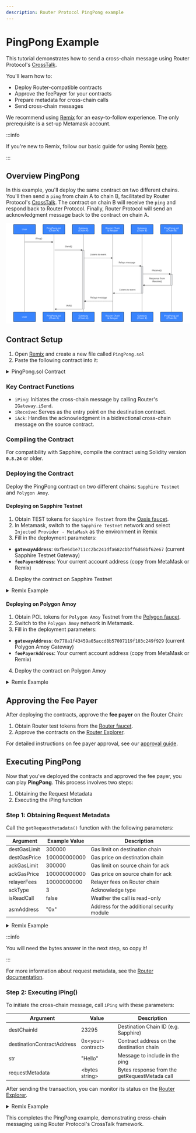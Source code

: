 ```yaml
---
description: Router Protocol PingPong example
---
```


# PingPong Example

This tutorial demonstrates how to send a cross-chain message using Router
Protocol's [CrossTalk].

You'll learn how to:

 - Deploy Router-compatible contracts
 - Approve the feePayer for your contracts
 - Prepare metadata for cross-chain calls
 - Send cross-chain messages

We recommend using [Remix] for an easy-to-follow experience.
The only prerequisite is a set-up Metamask account.

:::info

If you're new to Remix, follow our basic guide for using Remix
[here][dapp-remix].

[dapp-remix]: /dapp/emerald/writing-dapps-on-emerald#create-dapp-on-emerald-with-remix---ethereum-ide

:::


## Overview PingPong

In this example, you'll deploy the same contract on two different chains.
You'll then send a `ping` from chain A to chain B, facilitated by Router
Protocol's [CrossTalk]. The contract on chain B will receive the `ping` and
respond back to Router Protocol. Finally, Router Protocol will send an
acknowledgment message back to the contract on chain A.

![PingPong Flow](../../diagrams/opl-router-pingpong-flow.mmd.svg)

[CrossTalk]: https://docs.routerprotocol.com/develop/message-transfer-via-crosstalk

## Contract Setup

1. Open [Remix] and create a new file called `PingPong.sol`
2. Paste the following contract into it:

 <details>
        <summary> PingPong.sol Contract </summary>

        ```solidity title="PingPong.sol" showLineNumbers
        //SPDX-License-Identifier: UNLICENSED
        pragma solidity >=0.8.0 <0.9.0;

        import "@routerprotocol/evm-gateway-contracts/contracts/IGateway.sol";

        /// @title PingPong
        /// @author Yashika Goyal
        /// @notice This is a cross-chain ping pong smart contract to demonstrate how one can
        /// utilise Router CrossTalk for cross-chain transactions.
        contract PingPong {
            address public owner;
            uint64 public currentRequestId;

            // srcChainId + requestId => pingFromSource
            mapping(string => mapping(uint64 => string)) public pingFromSource;
            // requestId => ackMessage
            mapping(uint64 => string) public ackFromDestination;

            // instance of the Router's gateway contract
            IGateway public gatewayContract;

            // custom error so that we can emit a custom error message
            error CustomError(string message);

            // event we will emit while sending a ping to destination chain
            event PingFromSource(
                string indexed srcChainId,
                uint64 indexed requestId,
                string message
            );
            event NewPing(uint64 indexed requestId);

            // events we will emit while handling acknowledgement
            event ExecutionStatus(uint256 indexed eventIdentifier, bool isSuccess);
            event AckFromDestination(uint64 indexed requestId, string ackMessage);

            constructor(address payable gatewayAddress, string memory feePayerAddress) {
                owner = msg.sender;

                gatewayContract = IGateway(gatewayAddress);

                gatewayContract.setDappMetadata(feePayerAddress);
            }

            /// @notice function to set the fee payer address on Router Chain.
            /// @param feePayerAddress address of the fee payer on Router Chain.
            function setDappMetadata(string memory feePayerAddress) external {
                require(msg.sender == owner, "only owner");
                gatewayContract.setDappMetadata(feePayerAddress);
            }

            /// @notice function to set the Router Gateway Contract.
            /// @param gateway address of the gateway contract.
            function setGateway(address gateway) external {
                require(msg.sender == owner, "only owner");
                gatewayContract = IGateway(gateway);
            }

            /// @notice function to generate a cross-chain request to ping a destination chain contract.
            /// @param destChainId chain ID of the destination chain in string.
            /// @param destinationContractAddress contract address of the contract that will handle this
            /// @param str string to be pinged to destination
            /// @param requestMetadata abi-encoded metadata according to source and destination chains
            function iPing(
                string calldata destChainId,
                string calldata destinationContractAddress,
                string calldata str,
                bytes calldata requestMetadata
            ) public payable {
                currentRequestId++;

                bytes memory packet = abi.encode(currentRequestId, str);
                bytes memory requestPacket = abi.encode(destinationContractAddress, packet);
                gatewayContract.iSend{ value: msg.value }(
                1,
                0,
                string(""),
                destChainId,
                requestMetadata,
                requestPacket
                );
                emit NewPing(currentRequestId);
            }

            /// @notice function to get the request metadata to be used while initiating cross-chain request
            /// @return requestMetadata abi-encoded metadata according to source and destination chains
            function getRequestMetadata(
                uint64 destGasLimit,
                uint64 destGasPrice,
                uint64 ackGasLimit,
                uint64 ackGasPrice,
                uint128 relayerFees,
                uint8 ackType,
                bool isReadCall,
                string memory asmAddress
            ) public pure returns (bytes memory) {
                bytes memory requestMetadata = abi.encodePacked(
                destGasLimit,
                destGasPrice,
                ackGasLimit,
                ackGasPrice,
                relayerFees,
                ackType,
                isReadCall,
                asmAddress
                );
                return requestMetadata;
            }

            /// @notice function to handle the cross-chain request received from some other chain.
            /// @param packet the payload sent by the source chain contract when the request was created.
            /// @param srcChainId chain ID of the source chain in string.
            function iReceive(
                string memory, //requestSender,
                bytes memory packet,
                string memory srcChainId
            ) external returns (uint64, string memory) {
                require(msg.sender == address(gatewayContract), "only gateway");
                (uint64 requestId, string memory sampleStr) = abi.decode(
                packet,
                (uint64, string)
                );
                if (
                keccak256(abi.encodePacked(sampleStr)) == keccak256(abi.encodePacked(""))
                ) {
                revert CustomError("String should not be empty");
                }
                pingFromSource[srcChainId][requestId] = sampleStr;

                emit PingFromSource(srcChainId, requestId, sampleStr);

                return (requestId, sampleStr);
            }

            /// @notice function to handle the acknowledgement received from the destination chain
            /// back on the source chain.
            /// @param requestIdentifier event nonce which is received when we create a cross-chain request
            /// We can use it to keep a mapping of which nonces have been executed and which did not.
            /// @param execFlag a boolean value suggesting whether the call was successfully
            /// executed on the destination chain.
            /// @param execData returning the data returned from the handleRequestFromSource
            /// function of the destination chain.
            function iAck(
                uint256 requestIdentifier,
                bool execFlag,
                bytes memory execData
            ) external {
                (uint64 requestId, string memory ackMessage) = abi.decode(
                execData,
                (uint64, string)
                );

                ackFromDestination[requestId] = ackMessage;

                emit ExecutionStatus(requestIdentifier, execFlag);
                emit AckFromDestination(requestId, ackMessage);
            }
        }
        ```
  </details>

### Key Contract Functions

- `iPing`: Initiates the cross-chain message by calling Router's
  `IGateway.iSend`.
- `iReceive`: Serves as the entry point on the destination contract.
- `iAck`: Handles the acknowledgment in a bidirectional cross-chain message on
  the source contract.

### Compiling the Contract

For compatibility with Sapphire, compile the contract using Solidity version
**`0.8.24`** or older.

### Deploying the Contract

Deploy the PingPong contract on two different chains: `Sapphire Testnet` and
`Polygon Amoy`.

#### Deploying on Sapphire Testnet

1. Obtain TEST tokens for `Sapphire Testnet` from the [Oasis faucet].
2. In Metamask, switch to the `Sapphire Testnet` network and select
   `Injected Provider - MetaMask` as the environment in Remix
3. Fill in the deployment parameters:

- **`gatewayAddress`**: `0xfbe6d1e711cc2bc241dfa682cbbff6d68bf62e67`
  (current Sapphire Testnet Gateway)
- **`feePayerAddress`**: Your current account address
  (copy from MetaMask or Remix)
  
4. Deploy the contract on Sapphire Testnet

<details>
  <summary> Remix Example </summary>

![Deploy Sapphire](../../images/opl/router-deploy-pingpong-sapphire.png)
</details>

[Oasis Faucet]: https://faucet.testnet.oasis.io/

#### Deploying on Polygon Amoy

1. Obtain POL tokens for `Polygon Amoy` Testnet from the [Polygon faucet].
2. Switch to the `Polygon Amoy` network in Metamask.
3. Fill in the deployment parameters:

- **`gatewayAddress`**: `0x778a1f43459a05accd8b57007119f103c249f929`
  (current Polygon Amoy Gateway)
- **`feePayerAddress`**: Your current account address
  (copy from MetaMask or Remix)

4. Deploy the contract on Polygon Amoy

<details>
  <summary> Remix Example </summary>

![Deploy Polygon Amoy](../../images/opl/router-deploy-pingpong-amoy.png)
</details>

[Polygon Faucet]: https://faucet.polygon.technology/

## Approving the Fee Payer

After deploying the contracts, approve the **fee payer** on the Router Chain:

1. Obtain Router test tokens from the [Router faucet].
2. Approve the contracts on the [Router Explorer][feepayer].

For detailed instructions on fee payer approval, see our [approval guide].

[Router faucet]: https://faucet.routerprotocol.com/
[feepayer]: https://testnet.routerscan.io/feePayer
[approval guide]: /dapp/opl/router-protocol/approve

## Executing PingPong

Now that you've deployed the contracts and approved the fee payer, you can play
**PingPong**. This process involves two steps:

1. Obtaining the Request Metadata
2. Executing the iPing function

### Step 1: Obtaining Request Metadata

Call the `getRequestMetadata()` function with the following parameters:

| Argument     | Example Value | Description                                |
| ------------ | ------------- | ------------------------------------------ |
| destGasLimit | 300000        | Gas limit on destination chain             |
| destGasPrice | 100000000000  | Gas price on destination chain             |
| ackGasLimit  | 300000        | Gas limit on source chain for ack          |
| ackGasPrice  | 100000000000  | Gas price on source chain for ack          |
| relayerFees  | 10000000000   | Relayer fees on Router chain               |
| ackType      | 3             | Acknowledge type                           |
| isReadCall   | false         | Weather the call is read-only              |
| asmAddress   | "0x"          | Address for the additional security module |

<details>
  <summary> Remix Example </summary>

  ![Router getRequestMetadata](../../images/opl/router-metadata.png)
</details>
  
:::info

You will need the bytes answer in the next step, so copy it!

:::

For more information about request metadata, see the
[Router documentation][metadata].

[metadata]: https://docs.routerprotocol.com/develop/message-transfer-via-crosstalk/evm-guides/iDapp-functions/iSend#5-requestmetadata

### Step 2: Executing iPing()

To initiate the cross-chain message, call `iPing` with these parameters:

| Argument                   | Value                   | Description                                       |
| -------------------------- | ----------------------- | ------------------------------------------------- |
| destChainId                | 23295                   | Destination Chain ID (e.g. Sapphire)              |
| destinationContractAddress | 0x&lt;your-contract&gt; | Contract address on the destination chain         |
| str                        | "Hello"                 | Message to include in the ping                    |
| requestMetadata            | &lt;bytes string&gt;    | Bytes response from the getRequestMetada call     |


After sending the transaction, you can monitor its status on the
[Router Explorer].

<details>
  <summary> Remix Example </summary>

![Router iPing](../../images/opl/router-iping.png)
</details>

This completes the PingPong example, demonstrating cross-chain messaging using
Router Protocol's CrossTalk framework.
  
[Router Explorer]: https://testnet.routerscan.io/crosschain
[Remix]: https://remix.ethereum.org/

